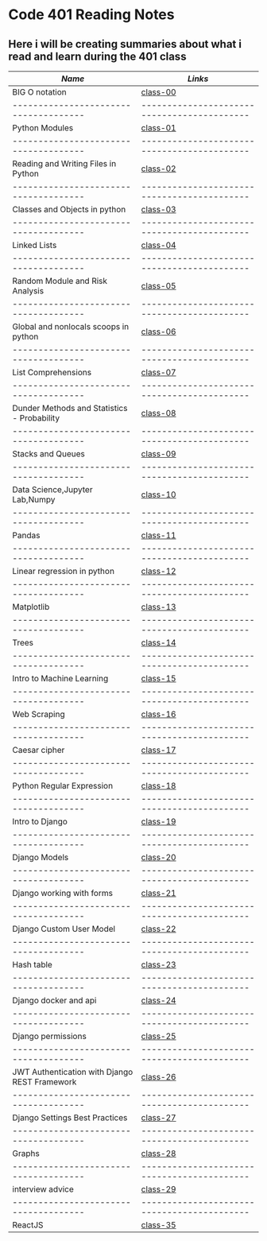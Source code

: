# Code 401 Reading Notes

## Here i will be creating summaries about what i read and learn during the 401 class

***Name***                           | *Links*
-------------------------------------|-------------------------------------------
BIG O notation                        | [class-00](https://obiorbitalstar.github.io/401-Reading-Notes/Class-00)
-------------------------------------|-------------------------------------------
Python Modules                       | [class-01](https://obiorbitalstar.github.io/401-Reading-Notes/Class-01)
-------------------------------------|-------------------------------------------
Reading and Writing Files in Python  | [class-02](https://obiorbitalstar.github.io/401-Reading-Notes/Class-02)
-------------------------------------|-------------------------------------------
Classes and Objects in python        | [class-03](https://obiorbitalstar.github.io/401-Reading-Notes/Class-03)
-------------------------------------|-------------------------------------------
Linked Lists                         | [class-04](https://obiorbitalstar.github.io/401-Reading-Notes/Class-04)
-------------------------------------|-------------------------------------------
Random Module and Risk Analysis      | [class-05](https://obiorbitalstar.github.io/401-Reading-Notes/Class-05)
-------------------------------------|-------------------------------------------
Global and nonlocals scoops in python| [class-06](https://obiorbitalstar.github.io/401-Reading-Notes/Class-06)
-------------------------------------|-------------------------------------------
List Comprehensions                  | [class-07](https://obiorbitalstar.github.io/401-Reading-Notes/Class-07)
-------------------------------------|-------------------------------------------
Dunder Methods and Statistics - Probability| [class-08](https://obiorbitalstar.github.io/401-Reading-Notes/Class-08)
-------------------------------------|-------------------------------------------
Stacks and Queues                    | [class-09](https://obiorbitalstar.github.io/401-Reading-Notes/Class-09)
-------------------------------------|-------------------------------------------
Data Science,Jupyter Lab,Numpy       | [class-10](https://obiorbitalstar.github.io/401-Reading-Notes/Class-10)
-------------------------------------|-------------------------------------------
Pandas                               | [class-11](https://obiorbitalstar.github.io/401-Reading-Notes/Class-11)
-------------------------------------|-------------------------------------------
Linear regression in python          | [class-12](https://obiorbitalstar.github.io/401-Reading-Notes/Class-12) 
-------------------------------------|-------------------------------------------
Matplotlib                           | [class-13](https://obiorbitalstar.github.io/401-Reading-Notes/Class-13)
-------------------------------------|-------------------------------------------
Trees                                | [class-14](https://obiorbitalstar.github.io/401-Reading-Notes/Class-14)
-------------------------------------|-------------------------------------------
Intro to Machine Learning            | [class-15](https://obiorbitalstar.github.io/401-Reading-Notes/Class-15)
-------------------------------------|-------------------------------------------
Web Scraping                         | [class-16](https://obiorbitalstar.github.io/401-Reading-Notes/Class-16)
-------------------------------------|-------------------------------------------
Caesar cipher                        | [class-17](https://obiorbitalstar.github.io/401-Reading-Notes/Class-17)
-------------------------------------|-------------------------------------------
Python Regular Expression            | [class-18](https://obiorbitalstar.github.io/401-Reading-Notes/Class-18)
-------------------------------------|-------------------------------------------
Intro to Django                      | [class-19](https://obiorbitalstar.github.io/401-Reading-Notes/Class-19)
-------------------------------------|-------------------------------------------
Django Models                        | [class-20](https://obiorbitalstar.github.io/401-Reading-Notes/Class-20)
-------------------------------------|-------------------------------------------
Django working with forms            | [class-21](https://obiorbitalstar.github.io/401-Reading-Notes/Class-21)
-------------------------------------|-------------------------------------------
Django Custom User Model             | [class-22](https://obiorbitalstar.github.io/401-Reading-Notes/Class-22)
-------------------------------------|-------------------------------------------
Hash table                           | [class-23](https://obiorbitalstar.github.io/401-Reading-Notes/Class-23)
-------------------------------------|-------------------------------------------
Django docker and api                | [class-24](https://obiorbitalstar.github.io/401-Reading-Notes/Class-24)
-------------------------------------|-------------------------------------------
Django permissions                   | [class-25](https://obiorbitalstar.github.io/401-Reading-Notes/Class-25)
-------------------------------------|-------------------------------------------
JWT Authentication with Django REST Framework| [class-26](https://obiorbitalstar.github.io/401-Reading-Notes/Class-26)
-------------------------------------|-------------------------------------------
Django Settings Best Practices       | [class-27](https://obiorbitalstar.github.io/401-Reading-Notes/Class-27)
-------------------------------------|-------------------------------------------
Graphs                               | [class-28](https://obiorbitalstar.github.io/401-Reading-Notes/Class-28)
-------------------------------------|-------------------------------------------
interview advice                     | [class-29](https://obiorbitalstar.github.io/401-Reading-Notes/Class-29)
-------------------------------------|-------------------------------------------
ReactJS                              | [class-35](https://obiorbitalstar.github.io/401-Reading-Notes/Class-30)
